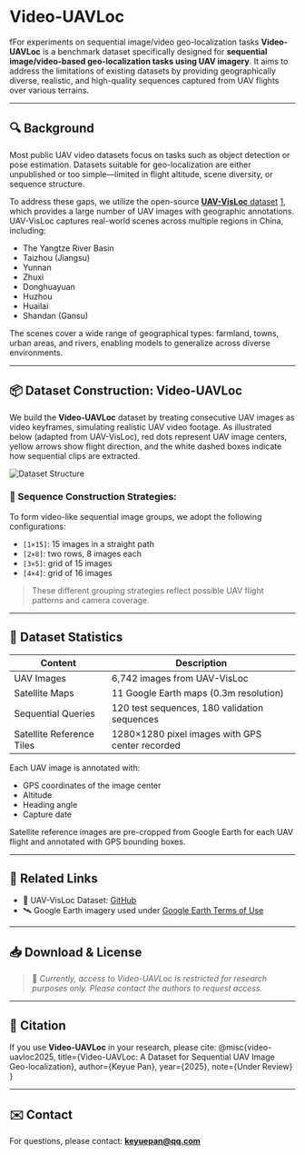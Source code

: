 # Video-UAVLoc
fFor experiments on sequential image/video geo-localization tasks
**Video-UAVLoc** is a benchmark dataset specifically designed for **sequential image/video-based geo-localization tasks using UAV imagery**. It aims to address the limitations of existing datasets by providing geographically diverse, realistic, and high-quality sequences captured from UAV flights over various terrains.

---

## 🔍 Background

Most public UAV video datasets focus on tasks such as object detection or pose estimation. Datasets suitable for geo-localization are either unpublished or too simple—limited in flight altitude, scene diversity, or sequence structure.

To address these gaps, we utilize the open-source [**UAV-VisLoc** dataset](https://github.com/IntelliSensing/UAV-VisLoc) [1](https://arxiv.org/abs/2405.11936), which provides a large number of UAV images with geographic annotations. UAV-VisLoc captures real-world scenes across multiple regions in China, including:

- The Yangtze River Basin
- Taizhou (Jiangsu)
- Yunnan
- Zhuxi
- Donghuayuan
- Huzhou
- Huailai
- Shandan (Gansu)

The scenes cover a wide range of geographical types: farmland, towns, urban areas, and rivers, enabling models to generalize across diverse environments.

---

## 📦 Dataset Construction: Video-UAVLoc

We build the **Video-UAVLoc** dataset by treating consecutive UAV images as video keyframes, simulating realistic UAV video footage. As illustrated below (adapted from UAV-VisLoc), red dots represent UAV image centers, yellow arrows show flight direction, and the white dashed boxes indicate how sequential clips are extracted.

![Dataset Structure](path_to_your_fig32.png)

### 🧱 Sequence Construction Strategies:

To form video-like sequential image groups, we adopt the following configurations:

- `[1×15]`: 15 images in a straight path
- `[2×8]`: two rows, 8 images each
- `[3×5]`: grid of 15 images
- `[4×4]`: grid of 16 images

> These different grouping strategies reflect possible UAV flight patterns and camera coverage.

---

## 📐 Dataset Statistics

| Content                        | Description                          |
|-------------------------------|--------------------------------------|
| UAV Images                    | 6,742 images from UAV-VisLoc         |
| Satellite Maps                | 11 Google Earth maps (0.3m resolution) |
| Sequential Queries            | 120 test sequences, 180 validation sequences |
| Satellite Reference Tiles     | 1280×1280 pixel images with GPS center recorded |

Each UAV image is annotated with:
- GPS coordinates of the image center
- Altitude
- Heading angle
- Capture date

Satellite reference images are pre-cropped from Google Earth for each UAV flight and annotated with GPS bounding boxes.

---

## 🔗 Related Links

- 📄 UAV-VisLoc Dataset: [GitHub](https://github.com/IntelliSensing/UAV-VisLoc)
- 🛰️ Google Earth imagery used under [Google Earth Terms of Use](https://www.google.com/intl/en/help/terms_maps/)

---

## 📥 Download & License

> 🔐 *Currently, access to Video-UAVLoc is restricted for research purposes only. Please contact the authors to request access.*

<!-- Uncomment if dataset is public:
📦 [Download Video-UAVLoc Dataset](https://your-download-link.com)
-->

---

## 📌 Citation

If you use **Video-UAVLoc** in your research, please cite:
@misc{video-uavloc2025,
title={Video-UAVLoc: A Dataset for Sequential UAV Image Geo-localization},
author={Keyue Pan},
year={2025},
note={Under Review}
}

---

## ✉️ Contact

For questions, please contact: **keyuepan@qq.com**

